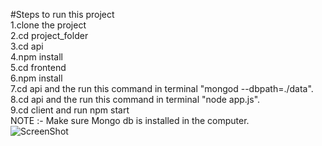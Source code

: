 #Steps to run this project<br/>
1.clone the project<br/>
2.cd project_folder<br/>
3.cd api<br/>
4.npm install<br/>
5.cd frontend<br/>
6.npm install<br/>
7.cd api and the run this command in terminal "mongod --dbpath=./data".<br/>
8.cd api and the run this command in terminal "node app.js".<br/>
9.cd client and run npm start<br/>
NOTE :- Make sure Mongo db is installed in the computer.<br/>
![ScreenShot](https://raw.githubusercontent.com/harmsn/login/master/profile.jpg)